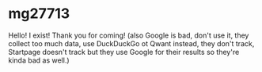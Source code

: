# mg27713
Hello! I exist! Thank you for coming! (also Google is bad, don't use it, they collect too much data, use DuckDuckGo ot Qwant instead, they don't track, Startpage doesn't track but they use Google for their results so they're kinda bad as well.)

